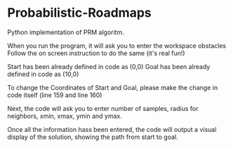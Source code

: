 # Probabilistic-Roadmaps
Python implementation of PRM algoritm. 

When you run the program, it will ask you to enter the workspace obstacles
Follow the on screen instruction to do the same (it's real fun!)

Start has been already defined in code as (0,0)
Goal has been already defined in code as (10,0)

To change the Coordinates of Start and Goal, please make the change in code itself (line 159 and line 160)

Next, the code will ask you to enter number of samples, radius for neighbors, xmin, xmax, ymin and ymax.

Once all the information hass been entered, the code will output a visual display of the solution,
showing the path from start to goal.
